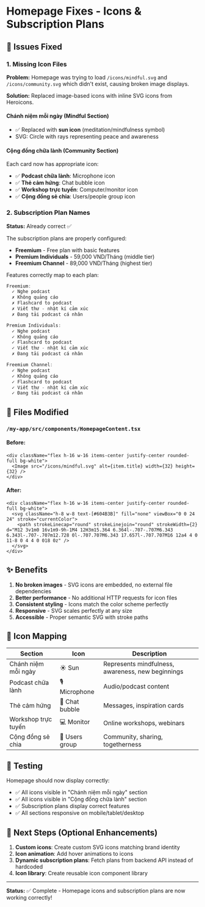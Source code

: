 # Homepage Fixes - Icons & Subscription Plans

## 🐛 Issues Fixed

### 1. **Missing Icon Files**
**Problem:** Homepage was trying to load `/icons/mindful.svg` and `/icons/community.svg` which didn't exist, causing broken image displays.

**Solution:** Replaced image-based icons with inline SVG icons from Heroicons.

#### Chánh niệm mỗi ngày (Mindful Section)
- ✅ Replaced with **sun icon** (meditation/mindfulness symbol)
- SVG: Circle with rays representing peace and awareness

#### Cộng đồng chữa lành (Community Section)
Each card now has appropriate icon:
- ✅ **Podcast chữa lành**: Microphone icon
- ✅ **Thẻ cảm hứng**: Chat bubble icon  
- ✅ **Workshop trực tuyến**: Computer/monitor icon
- ✅ **Cộng đồng sẻ chia**: Users/people group icon

### 2. **Subscription Plan Names**
**Status:** Already correct ✅

The subscription plans are properly configured:
- **Freemium** - Free plan with basic features
- **Premium Individuals** - 59,000 VND/Tháng (middle tier)
- **Freemium Channel** - 89,000 VND/Tháng (highest tier)

Features correctly map to each plan:
```javascript
Freemium:
  ✓ Nghe podcast
  ✗ Không quảng cáo
  ✗ Flashcard to podcast
  ✗ Viết thư - nhật kí cảm xúc
  ✗ Đang tải podcast cá nhân

Premium Individuals:
  ✓ Nghe podcast
  ✓ Không quảng cáo
  ✓ Flashcard to podcast
  ✓ Viết thư - nhật kí cảm xúc
  ✗ Đang tải podcast cá nhân

Freemium Channel:
  ✓ Nghe podcast
  ✓ Không quảng cáo
  ✓ Flashcard to podcast
  ✓ Viết thư - nhật kí cảm xúc
  ✓ Đang tải podcast cá nhân
```

## 📝 Files Modified

### `/my-app/src/components/HomepageContent.tsx`

#### Before:
```tsx
<div className="flex h-16 w-16 items-center justify-center rounded-full bg-white">
  <Image src="/icons/mindful.svg" alt={item.title} width={32} height={32} />
</div>
```

#### After:
```tsx
<div className="flex h-16 w-16 items-center justify-center rounded-full bg-white">
  <svg className="h-8 w-8 text-[#604B3B]" fill="none" viewBox="0 0 24 24" stroke="currentColor">
    <path strokeLinecap="round" strokeLinejoin="round" strokeWidth={2} d="M12 3v1m0 16v1m9-9h-1M4 12H3m15.364 6.364l-.707-.707M6.343 6.343l-.707-.707m12.728 0l-.707.707M6.343 17.657l-.707.707M16 12a4 4 0 11-8 0 4 4 0 018 0z" />
  </svg>
</div>
```

## ✨ Benefits

1. **No broken images** - SVG icons are embedded, no external file dependencies
2. **Better performance** - No additional HTTP requests for icon files
3. **Consistent styling** - Icons match the color scheme perfectly
4. **Responsive** - SVG scales perfectly at any size
5. **Accessible** - Proper semantic SVG with stroke paths

## 🎨 Icon Mapping

| Section | Icon | Description |
|---------|------|-------------|
| Chánh niệm mỗi ngày | ☀️ Sun | Represents mindfulness, awareness, new beginnings |
| Podcast chữa lành | 🎙️ Microphone | Audio/podcast content |
| Thẻ cảm hứng | 💬 Chat bubble | Messages, inspiration cards |
| Workshop trực tuyến | 💻 Monitor | Online workshops, webinars |
| Cộng đồng sẻ chia | 👥 Users group | Community, sharing, togetherness |

## 🧪 Testing

Homepage should now display correctly:
- ✅ All icons visible in "Chánh niệm mỗi ngày" section
- ✅ All icons visible in "Cộng đồng chữa lành" section
- ✅ Subscription plans display correct features
- ✅ All sections responsive on mobile/tablet/desktop

## 🚀 Next Steps (Optional Enhancements)

1. **Custom icons**: Create custom SVG icons matching brand identity
2. **Icon animation**: Add hover animations to icons
3. **Dynamic subscription plans**: Fetch plans from backend API instead of hardcoded
4. **Icon library**: Create reusable icon component library

---

**Status:** ✅ Complete - Homepage icons and subscription plans are now working correctly!
